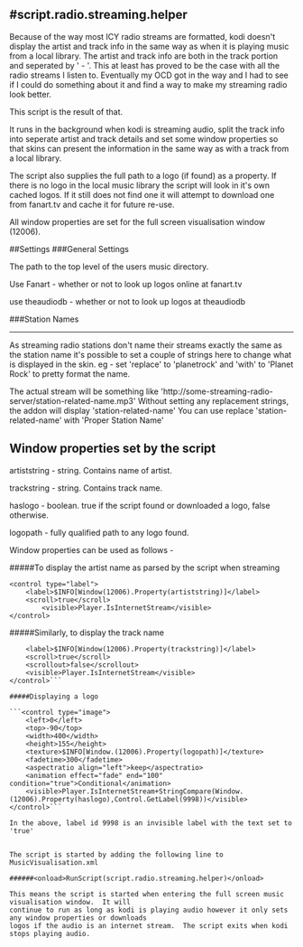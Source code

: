 #script.radio.streaming.helper
-----------------------------

Because of the way most ICY radio streams are formatted, kodi doesn't display the artist
and track info in the same way as when it is playing music from a local library.  The artist
and track info are both in the track portion and seperated by ' - '.  This at least has proved
to be the case with all the radio streams I listen to.  Eventually my OCD got in the way and I
had to see if I could do something about it and find a way to make my streaming radio look better.

This script is the result of that.

It runs in the background when kodi is streaming audio, split the track info into 
seperate artist and track details and set some window properties so that skins can present the 
information in the same way as with a track from a local library.

The script also supplies the full path to a logo (if found) as a property.  If there is no logo in
the local music library the script will look in it's own cached logos.  If it still does not find
one it will attempt to download one from fanart.tv and cache it for future re-use.

All window properties are set for the full screen visualisation window (12006).

##Settings
###General Settings

The path to the top level of the users music directory.

Use Fanart - whether or not to look up logos online at fanart.tv

use theaudiodb - whether or not to look up logos at theaudiodb

###Station Names
***

As streaming radio stations don't name their streams exactly the same as the station name
it's possible to set a couple of strings here to change what is displayed in the skin.
eg - set 'replace' to 'planetrock' and 'with' to 'Planet Rock' to pretty format the name.

The actual stream will be something like 'http://some-streaming-radio-server/station-related-name.mp3'
Without setting any replacement strings, the addon will display 'station-related-name'
You can use replace 'station-related-name' with 'Proper Station Name'


Window properties set by the script
---

artiststring - string. Contains name of artist.

trackstring - string. Contains track name.

haslogo - boolean. true if the script found or downloaded a logo, false otherwise.

logopath - fully qualified path to any logo found.

Window properties can be used as follows -

#####To display the artist name as parsed by the script when streaming

```
<control type="label">
	<label>$INFO[Window(12006).Property(artiststring)]</label>
	<scroll>true</scroll>
		<visible>Player.IsInternetStream</visible>
</control>
```

#####Similarly, to display the track name 

```<control type="label">
	<label>$INFO[Window(12006).Property(trackstring)]</label>
	<scroll>true</scroll>
	<scrollout>false</scrollout>
	<visible>Player.IsInternetStream</visible>
</control>```

#####Displaying a logo

```<control type="image">
	<left>0</left>
	<top>-90</top>
	<width>400</width>
	<height>155</height>
	<texture>$INFO[Window.(12006).Property(logopath)]</texture>
	<fadetime>300</fadetime>
	<aspectratio align="left">keep</aspectratio>
	<animation effect="fade" end="100" condition="true">Conditional</animation>
	<visible>Player.IsInternetStream+StringCompare(Window.(12006).Property(haslogo),Control.GetLabel(9998))</visible>
</control>```

In the above, label id 9998 is an invisible label with the text set to 'true'


The script is started by adding the following line to MusicVisualisation.xml

######<onload>RunScript(script.radio.streaming.helper)</onload>

This means the script is started when entering the full screen music visualisation window.  It will
continue to run as long as kodi is playing audio however it only sets any window properties or downloads
logos if the audio is an internet stream.  The script exits when kodi stops playing audio.
